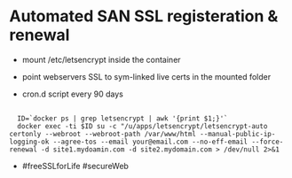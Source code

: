 # Automated SAN SSL registeration & renewal
- mount /etc/letsencrypt inside the container
- point webservers SSL to sym-linked live certs in the mounted folder

- cron.d script every 90 days
##
      ID=`docker ps | grep letsencrypt | awk '{print $1;}'`
      docker exec -ti $ID su -c "/u/apps/letsencrypt/letsencrypt-auto certonly --webroot --webroot-path /var/www/html --manual-public-ip-logging-ok --agree-tos --email your@email.com --no-eff-email --force-renewal -d site1.mydoamin.com -d site2.mydomain.com > /dev/null 2>&1

- #freeSSLforLife #secureWeb
